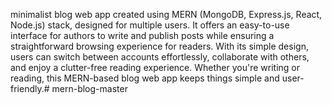  minimalist blog web app created using MERN (MongoDB, Express.js, React, Node.js) stack, designed for multiple users. It offers an easy-to-use interface for authors to write and publish posts while ensuring a straightforward browsing experience for readers. With its simple design, users can switch between accounts effortlessly, collaborate with others, and enjoy a clutter-free reading experience. Whether you're writing or reading, this MERN-based blog web app keeps things simple and user-friendly.﻿# mern-blog-master


